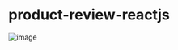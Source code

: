 # product-review-reactjs
![image](https://github.com/user-attachments/assets/33840551-e795-4070-93b2-bacae3030550)
